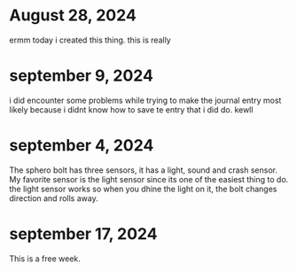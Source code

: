 # August 28, 2024
ermm today i created this thing. this is really 
# september 9, 2024
i did encounter some problems while trying to make the journal entry most likely because i didnt know how to save te entry that i did do. 
kewll
# september 4, 2024
The sphero bolt has three sensors, it has a light, sound and crash sensor. My favorite sensor is the light sensor since its one of the easiest thing to do. the light sensor works so when you dhine the light on it, the bolt changes direction and rolls away.
# september 17, 2024
This is a free week.
